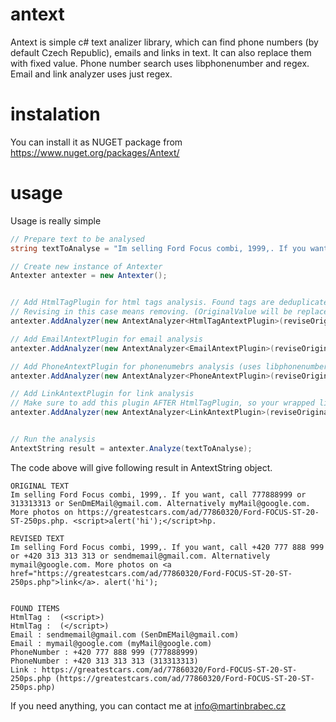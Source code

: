 # antext
Antext is simple c# text analizer library, which can find phone numbers (by default Czech Republic), emails and links in text. It can also replace them with fixed value. Phone number search uses libphonenumber and regex. Email and link analyzer uses just regex. 

# instalation

You can install it as NUGET package from https://www.nuget.org/packages/Antext/ 

# usage

Usage is really simple

```csharp
// Prepare text to be analysed
string textToAnalyse = "Im selling Ford Focus combi, 1999,. If you want, call 777888999 or 313313313 or SenDmEMail@gmail.com. Alternatively myMail@google.com. More photos on https://greatestcars.com/ad/77860320/Ford-FOCUS-ST-20-ST-250ps.php. <script>alert('hi');</script>";

// Create new instance of Antexter
Antexter antexter = new Antexter();


// Add HtmlTagPlugin for html tags analysis. Found tags are deduplicated. 
// Revising in this case means removing. (OriginalValue will be replaced with empty string)
antexter.AddAnalyzer(new AntextAnalyzer<HtmlTagAntextPlugin>(reviseOriginalText: true));

// Add EmailAntextPlugin for email analysis
antexter.AddAnalyzer(new AntextAnalyzer<EmailAntextPlugin>(reviseOriginalText: true)); 

// Add PhoneAntextPlugin for phonenumebrs analysis (uses libphonenumber)
antexter.AddAnalyzer(new AntextAnalyzer<PhoneAntextPlugin>(reviseOriginalText: true));

// Add LinkAntextPlugin for link analysis
// Make sure to add this plugin AFTER HtmlTagPlugin, so your wrapped links are not replaced
antexter.AddAnalyzer(new AntextAnalyzer<LinkAntextPlugin>(reviseOriginalText: false, wrapMask: "<a href=\"{0}\">link</a>"));


// Run the analysis
AntextString result = antexter.Analyze(textToAnalyse);
```

The code above will give following result in AntextString object.

````
ORIGINAL TEXT
Im selling Ford Focus combi, 1999,. If you want, call 777888999 or 313313313 or SenDmEMail@gmail.com. Alternatively myMail@google.com. More photos on https://greatestcars.com/ad/77860320/Ford-FOCUS-ST-20-ST-250ps.php. <script>alert('hi');</script>hp.

REVISED TEXT
Im selling Ford Focus combi, 1999,. If you want, call +420 777 888 999 or +420 313 313 313 or sendmemail@gmail.com. Alternatively mymail@google.com. More photos on <a href="https://greatestcars.com/ad/77860320/Ford-FOCUS-ST-20-ST-250ps.php">link</a>. alert('hi');


FOUND ITEMS
HtmlTag :  (<script>)
HtmlTag :  (</script>)
Email : sendmemail@gmail.com (SenDmEMail@gmail.com)
Email : mymail@google.com (myMail@google.com)
PhoneNumber : +420 777 888 999 (777888999)
PhoneNumber : +420 313 313 313 (313313313)
Link : https://greatestcars.com/ad/77860320/Ford-FOCUS-ST-20-ST-250ps.php (https://greatestcars.com/ad/77860320/Ford-FOCUS-ST-20-ST-250ps.php)
````

If you need anything, you can contact me at info@martinbrabec.cz

